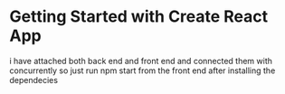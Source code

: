 # Getting Started with Create React App
i have attached both back end and front end and connected them with concurrently so just run npm start from the front end after installing the dependecies

